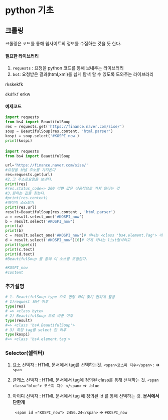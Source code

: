 # python 기초 

## 크롤링

  크롤링은 코드를 통해 웹사이트의 정보를 수집하는 것을 뜻 한다.

#### 필요한 라이브러리

1. `requests` : 요청을 python 코드를 통해 보내주는 라이브러리
2. ` bs4 `: 요청받은 결과(html,xml)를 쉽게 탐색 할 수 있도록 도와주는 라이브러리

 rkskekfk 

`dkdfkf` erkw

#### 예제코드

``` python
import requests
from bs4 import BeautifulSoup
res = requests.get('https://finance.naver.com/sise/')
soup = BeautifulSoup(res.content, 'html.parser')
kospi = soup.select('#KOSPI_now')
print(kospi)

```

#### 

```python
import requests
from bs4 import BeautifulSoup

url='https://finance.naver.com/sise/'
#요청을 보낼 주소를 가져온다
res=requests.get(url)
#2.그 주소로요청을 보낸다. 
print(res)
#res.status_code=> 200 이면 값은 성공적으로 가져 왔다는 것
#3.원하는 값을 찾는다. 
#print(res.content)
#페이지 소스보기 
print(res.url)
result=BeautifulSoup(res.content , 'html.parser')
a = result.select_one('#KOSPI_now')
b = result.select('#KOSPI_now')
print(a)
print(b)
c = result.select_one('#KOSPI_now')# 하나는 <class 'bs4.element.Tag'> 이 형태로 온다 
d = result.select('#KOSPI_now')[0]# 이게 하나는 list형식이고 
print(type(c))
print(c.text)
print(d.text)
#BeautifulSoup 를 통해 이 소스를 조절한다.

#KOSPI_now
#content

```



### 추가설명

``` python 
# 1. BeautifulSoup type 으로 변형 하여 찾기 편하게 활용
# 1)request 보낸 이후 
type(res)
# => <class byte>
# 2) BeautifulSoup 으로 바꾼 이후
type(result)
#=> <class 'bs4.BeautifulSoup'>
# 3) 특정 tag를 select 한 이후
type(kospi)
#=> <class 'bs4.element.tag'>

```





### Selector(셀렉터)

1. 요소 선택자 : HTML 문서에서 tag를 선택하는것.
   ` <span>코스피 지수</span>: `  =>    ` span `

2. 클래스 선택자 : HTML 문서에서 tag에 정의된 class를 통해 선택하는 것.
   ` <span class="blue"> 코스피 지수 </span> ` => ` .blue `

3. 아이디 선택자 : HTML 문서에서 tag 에 정의된 id  를 통해 선택하는 것.  **문서에서 단한개**

   ` <span id ="KOSPI_now"> 2456.24</span>` => ` #KOSPI_now `
